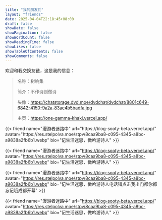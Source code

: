 ```yaml
---
title: "我的朋友们"
layout: "friends"
date: 2025-04-04T22:18:45+08:00
draft: false
showDate: false
showPagination: false
showWordCount: false
showReadingTime: false
showLikes: false
showTableOfContents: false
showComments: false
---
```

欢迎和我交换友链，这是我的信息：

> 名称：树响集
>
> 简介：不作诗则做诗
>
> 头像：https://chatstorage.dvd.moe/dvdchat/dvdchat/8801c649-6842-4150-9a2a-83ae4b5badfa.jpg
>
> 主页：https://one-gamma-khaki.vercel.app/
<div class="grid grid-cols-1 md:grid-cols-3 gap-4">
{{< friend name="漫游者迷路中" url="https://blog-sooty-beta.vercel.app/" avatar="https://res.stelpolva.moe/stpv/8caa9ba8-c095-4345-a8bc-a9838a2fb6b1.webp" bio="记生活迷思，做吟游诗人" >}}

{{< friend name="漫游者迷路中" url="https://blog-sooty-beta.vercel.app/" avatar="https://res.stelpolva.moe/stpv/8caa9ba8-c095-4345-a8bc-a9838a2fb6b1.webp" bio="记生活迷思，做吟游诗人" >}}

{{< friend name="漫游者迷路中" url="https://blog-sooty-beta.vercel.app/" avatar="https://res.stelpolva.moe/stpv/8caa9ba8-c095-4345-a8bc-a9838a2fb6b1.webp" bio="记生活迷思，做吟游诗人电话错点击我出门都你都忘记哦成都开幕" >}}

{{< friend name="漫游者迷路中" url="https://blog-sooty-beta.vercel.app/" avatar="https://res.stelpolva.moe/stpv/8caa9ba8-c095-4345-a8bc-a9838a2fb6b1.webp" bio="记生活迷思，做吟游诗人" >}}

</div>



